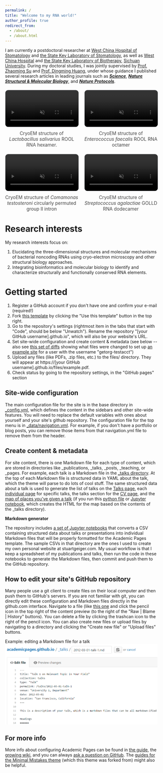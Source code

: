 ```yaml
---
permalink: /
title: "Welcome to my RNA world!"
author_profile: true
redirect_from: 
  - /about/
  - /about.html
---
```


I am currently a postdoctoral researcher at <a href="https://www.hxkq.org/" target="_blank">West China Hospital of Stomatology</a> and 
<a href="http://www.sklod.org/" target="_blank">the State Key Laboratory of Stomatology</a>, as well as 
<a href="https://www.wchscu.cn/Home.html" target="_blank">West China Hospital</a> and 
<a href="https://sklb.scu.edu.cn/" target="_blank">the State Key Laboratory of Biotherapy</a>, 
<a href="https://en.scu.edu.cn/" target="_blank">Sichuan University</a>.
During my doctoral studies, I was jointly supervised by 
<a href="https://zsulab.com/" target="_blank">Prof. Zhaoming Su</a> and <a href="https://www.hxkq.org/Html/News/Articles/10880.html" target="_blank">Prof. Dingming Huang</a>, 
under whose guidance I published several research articles in leading journals such as 
<a href="https://liuwang-rna.github.io/Guihub_CV/publication/2025-05-01_Science" target="_blank"><strong><em>Science</em></strong></a>, 
<a href="https://liuwang-rna.github.io/Guihub_CV/publication/2025-06-15_NSMB" target="_blank"><strong><em>Nature Structural & Molecular Biology</em></strong></a>, 
and <a href="https://liuwang-rna.github.io/Guihub_CV/publication/2025-05-15" target="_blank"><strong><em>Nature Protocols</em></strong></a>.

<!-- 四个视频 2×2 网格布局 -->
<style>
  .video-grid {
    display: grid;
    grid-template-columns: repeat(2, 1fr); /* 两列 */
    gap: 20px; /* 视频之间的间距 */
    justify-items: center;
    margin: 20px auto;
    max-width: 1200px; /* 整体最大宽度 */
  }
  .video-item {
    text-align: center;
  }
  .video-item video {
    width: 100%;
    max-width: 500px;  /* 每个视频最大宽度 */
    border-radius: 10px;
    border: 1px solid #e5e7eb;
  }
  .video-caption {
    margin-top: 8px;
    font-size: 0.95rem;
    color: #444;
  }
  @media (max-width: 900px) {
    .video-grid {
      grid-template-columns: 1fr; /* 小屏幕下变成一列 */
    }
  }
</style>

<div class="video-grid">
  <!-- 视频 1 -->
  <div class="video-item">
    <video autoplay loop muted playsinline>
      <source src="{{ '/images/homepage/Lsa.mp4' | relative_url }}" type="video/mp4">
      Your browser does not support the video tag.
    </video>
    <div class="video-caption">CryoEM structure of <em>Lactobacillus salivarius</em> ROOL RNA hexamer.</div>
  </div>

  <!-- 视频 2 -->
  <div class="video-item">
    <video autoplay loop muted playsinline>
      <source src="{{ '/images/homepage/Efa.mp4' | relative_url }}" type="video/mp4">
      Your browser does not support the video tag.
    </video>
    <div class="video-caption">CryoEM structure of <em>Enterococcus faecalis</em> ROOL RNA octamer</div>
  </div>

  <!-- 视频 3 -->
  <div class="video-item">
    <video autoplay loop muted playsinline>
      <source src="{{ '/images/homepage/Cte.mp4' | relative_url }}" type="video/mp4">
      Your browser does not support the video tag.
    </video>
    <div class="video-caption">CryoEM structure of <em>Comamonas testosteroni</em> circularly permuted group II intron</div>
  </div>

  <!-- 视频 4 -->
  <div class="video-item">
    <video autoplay loop muted playsinline>
      <source src="{{ '/images/homepage/GOLLD.mp4' | relative_url }}" type="video/mp4">
      Your browser does not support the video tag.
    </video>
    <div class="video-caption">CryoEM structure of <em>Streptococcus agalactiae</em> GOLLD RNA dodecamer</div>
  </div>
</div>

Research interests
======
My research interests focus on:
1. Elucidating the three-dimensional structures and molecular mechanisms of bacterial noncoding RNAs using cryo-electron microscopy and other structural biology approaches.
2. Integrating bioinformatics and molecular biology to identify and characterize structurally and functionally conserved RNA elements.

Getting started
======
1. Register a GitHub account if you don't have one and confirm your e-mail (required!)
1. Fork [this template](https://github.com/academicpages/academicpages.github.io) by clicking the "Use this template" button in the top right. 
1. Go to the repository's settings (rightmost item in the tabs that start with "Code", should be below "Unwatch"). Rename the repository "[your GitHub username].github.io", which will also be your website's URL.
1. Set site-wide configuration and create content & metadata (see below -- also see [this set of diffs](http://archive.is/3TPas) showing what files were changed to set up [an example site](https://getorg-testacct.github.io) for a user with the username "getorg-testacct")
1. Upload any files (like PDFs, .zip files, etc.) to the files/ directory. They will appear at https://[your GitHub username].github.io/files/example.pdf.  
1. Check status by going to the repository settings, in the "GitHub pages" section

Site-wide configuration
------
The main configuration file for the site is in the base directory in [_config.yml](https://github.com/academicpages/academicpages.github.io/blob/master/_config.yml), which defines the content in the sidebars and other site-wide features. You will need to replace the default variables with ones about yourself and your site's github repository. The configuration file for the top menu is in [_data/navigation.yml](https://github.com/academicpages/academicpages.github.io/blob/master/_data/navigation.yml). For example, if you don't have a portfolio or blog posts, you can remove those items from that navigation.yml file to remove them from the header. 

Create content & metadata
------
For site content, there is one Markdown file for each type of content, which are stored in directories like _publications, _talks, _posts, _teaching, or _pages. For example, each talk is a Markdown file in the [_talks directory](https://github.com/academicpages/academicpages.github.io/tree/master/_talks). At the top of each Markdown file is structured data in YAML about the talk, which the theme will parse to do lots of cool stuff. The same structured data about a talk is used to generate the list of talks on the [Talks page](https://academicpages.github.io/talks), each [individual page](https://academicpages.github.io/talks/2012-03-01-talk-1) for specific talks, the talks section for the [CV page](https://academicpages.github.io/cv), and the [map of places you've given a talk](https://academicpages.github.io/talkmap.html) (if you run this [python file](https://github.com/academicpages/academicpages.github.io/blob/master/talkmap.py) or [Jupyter notebook](https://github.com/academicpages/academicpages.github.io/blob/master/talkmap.ipynb), which creates the HTML for the map based on the contents of the _talks directory).

**Markdown generator**

The repository includes [a set of Jupyter notebooks](https://github.com/academicpages/academicpages.github.io/tree/master/markdown_generator
) that converts a CSV containing structured data about talks or presentations into individual Markdown files that will be properly formatted for the Academic Pages template. The sample CSVs in that directory are the ones I used to create my own personal website at stuartgeiger.com. My usual workflow is that I keep a spreadsheet of my publications and talks, then run the code in these notebooks to generate the Markdown files, then commit and push them to the GitHub repository.

How to edit your site's GitHub repository
------
Many people use a git client to create files on their local computer and then push them to GitHub's servers. If you are not familiar with git, you can directly edit these configuration and Markdown files directly in the github.com interface. Navigate to a file (like [this one](https://github.com/academicpages/academicpages.github.io/blob/master/_talks/2012-03-01-talk-1.md) and click the pencil icon in the top right of the content preview (to the right of the "Raw | Blame | History" buttons). You can delete a file by clicking the trashcan icon to the right of the pencil icon. You can also create new files or upload files by navigating to a directory and clicking the "Create new file" or "Upload files" buttons. 

Example: editing a Markdown file for a talk
![Editing a Markdown file for a talk](/images/editing-talk.png)

For more info
------
More info about configuring Academic Pages can be found in [the guide](https://academicpages.github.io/markdown/), the [growing wiki](https://github.com/academicpages/academicpages.github.io/wiki), and you can always [ask a question on GitHub](https://github.com/academicpages/academicpages.github.io/discussions). The [guides for the Minimal Mistakes theme](https://mmistakes.github.io/minimal-mistakes/docs/configuration/) (which this theme was forked from) might also be helpful.

